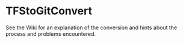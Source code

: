 # TFStoGitConvert

See the Wiki for an explanation of the conversion and hints about the process and problems encountered.
